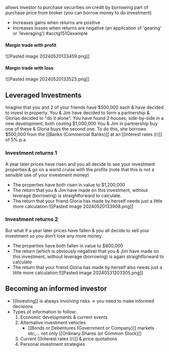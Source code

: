 allows investor to purchase securities on credit by borrowing part of purchase price from broker (you can borrow money to do investment)
- Increases gains when returns are positive
- Increases losses when returns are negative (an application of 'gearing' or 'leveraging')
#acctg151Gexample 
#### Margin trade with profit
![[Pasted image 20240520133459.png]]
#### Margin trade with loss
![[Pasted image 20240520133523.png]]
## Leveraged Investments
Imagine that you and 2 of your friends have $500,000 each & have decided to invest in property. You & Jim have decided to form a partnership & Glorias decided to "do it alone".
You have found 2 houses, side-by-side in a new development, both costing $1,000,000
You & Jim in partnership buy one of these & Gloria buys the second one. To do this, she borrows $500,000 from the [[Banks (Commercial Banks)]] at an [[Interest rates (r)]] of 5% p.a.
### Investment returns 1
A year later prices have risen and you all decide to see your investment properties & go on a world cruise with the profits (note that this is not a sensible use of your investment money)
- The properties have both risen in value to $1,200,000
- The return that you & Jim have made on this investment, without leverage (borrowing) is straightforward to calculate.
- The return that your friend Gloria has made by herself needs just a little more calculation:![[Pasted image 20240520133908.png]]
### Investment returns 2
But what if a year later prices have fallen & you all decide to sell your investment so you don't lose any more money.
- The properties have both fallen in value to $800,000
- The return (which is obviously negative) that you & Jim have made on this investment, without leverage (borrowing) is again straightforward to calculate
- The return that your friend Gloria has made by herself also needs just a little more calculation:![[Pasted image 20240531203305.png]]
## Becoming an informed investor
- [[Investing]] is always involving risks $\rightarrow$ you need to make informed decisions
- Types of information to follow:
	1. Economic developments & current events
	2. Alternative investment vehicles
		- [[Bonds or Debentures (Government or Company)]] markets etc,... not only [[Ordinary Shares (or Common Stock)]]
	3. Current [[Interest rates (r)]] & price quotations
	4. Personal investment strategies
